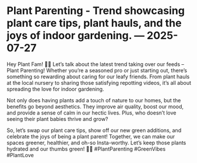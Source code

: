 # Plant Parenting - Trend showcasing plant care tips, plant hauls, and the joys of indoor gardening. — 2025-07-27

Hey Plant Fam! 🌿💚 Let’s talk about the latest trend taking over our feeds – Plant Parenting! Whether you’re a seasoned pro or just starting out, there’s something so rewarding about caring for our leafy friends. From plant hauls at the local nursery to sharing those satisfying repotting videos, it’s all about spreading the love for indoor gardening.

Not only does having plants add a touch of nature to our homes, but the benefits go beyond aesthetics. They improve air quality, boost our mood, and provide a sense of calm in our hectic lives. Plus, who doesn’t love seeing their plant babies thrive and grow?

So, let’s swap our plant care tips, show off our new green additions, and celebrate the joys of being a plant parent! Together, we can make our spaces greener, healthier, and oh-so Insta-worthy. Let’s keep those plants hydrated and our thumbs green! 🌿✨ #PlantParenting #GreenVibes #PlantLove